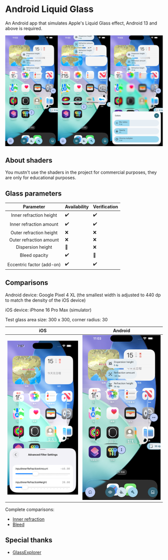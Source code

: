 # Android Liquid Glass

An Android app that simulates Apple's Liquid Glass effect, Android 13 and above is required.

![](./artworks/features.jpg)

## About shaders

You mustn't use the shaders in the project for commercial purposes, they are only for educational purposes.

## Glass parameters

|         Parameter         | Availability | Verification |
|:-------------------------:|--------------|--------------|
|  Inner refraction height  | ✔️           | ✔️           |
|  Inner refraction amount  | ✔️           | ✔️           |
|  Outer refraction height  | ❌            | ❌            |
|  Outer refraction amount  | ❌            | ❌            |
|     Dispersion height     | 🚧           | ❌            |
|       Bleed opacity       | ✔️           | 🚧           |
| Eccentric factor (add-on) | ✔️           | ✔️           |

## Comparisons

Android device: Google Pixel 4 XL (the smallest width is adjusted to 440 dp to match the density of the iOS device)

iOS device: iPhone 16 Pro Max (simulator)

Test glass area size: 300 x 300, corner radius: 30

|                        iOS                        |                        Android                        |
|:-------------------------------------------------:|:-----------------------------------------------------:|
| ![](./artworks/inner_refraction/ios/-60%2020.png) | ![](./artworks/inner_refraction/android/-60%2020.png) |

Complete comparisons:

- [Inner refraction](docs/Inner%20refraction%20comparisons.md)
- [Bleed](docs/Bleed%20comparisons.md)

## Special thanks

- [GlassExplorer](https://github.com/ktiays/GlassExplorer)
